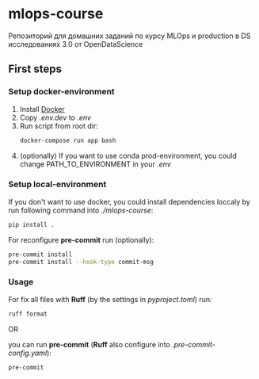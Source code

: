# mlops-course

Репозиторий для домашних заданий по курсу MLOps и production в DS исследованиях 3.0 от OpenDataScience

## First steps

### Setup docker-environment

1. Install [Docker](https://docs.docker.com/engine/install/)
2. Copy _.env.dev_ to _.env_
3. Run script from root dir:
    ```sh
    docker-compose run app bash
    ```
4. (optionally) If you want to use conda prod-environment, you could change PATH_TO_ENVIRONMENT in your _.env_

### Setup local-environment

If you don't want to use docker, you could install dependencies loccaly by run following command into *./mlops-course*:
```sh
pip install .
```

For reconfigure **pre-commit** run (optionally):
```sh
pre-commit install
pre-commit install --hook-type commit-msg
```

### Usage

For fix all files with **Ruff** (by the settings in *pyproject.toml*) run:
```sh
ruff format
```

OR

you can run **pre-commit** (**Ruff** also configure into *.pre-commit-config.yaml*):
```sh
pre-commit
```
